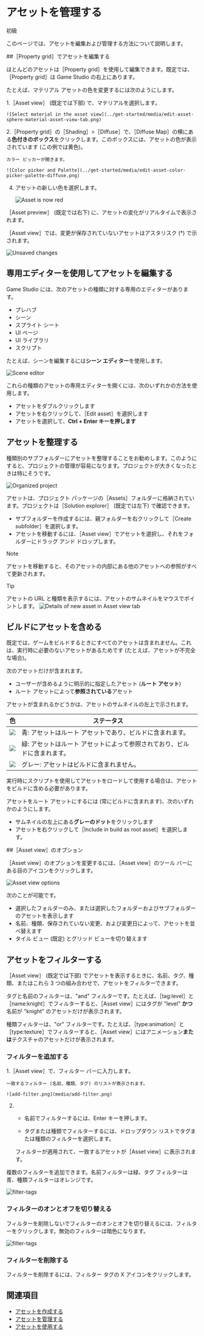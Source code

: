 # アセットを管理する

<span class="label label-doc-level">初級</span>

このページでは、アセットを編集および管理する方法について説明します。

##［Property grid］でアセットを編集する

ほとんどのアセットは［Property grid］を使用して編集できます。既定では、［Property grid］は Game Studio の右上にあります。

たとえば、マテリアル アセットの色を変更するには次のようにします。

 1.［Asset view］ (既定では下部) で、マテリアルを選択します。

	![Select material in the asset view](../get-started/media/edit-asset-sphere-material-asset-view-tab.png)

 2.［Property grid］の［Shading］>［Diffuse］で、［Diffuse Map］の横にある**色付きのボックス**をクリックします。このボックスには、アセットの色が表示されています (この例では黄色)。

	カラー ピッカーが開きます。

	![Color picker and Palette](../get-started/media/edit-asset-color-picker-palette-diffuse.png)

 4. アセットの新しい色を選択します。

	![Asset is now red](../get-started/media/edit-asset-color-change-selected-asset.png)

［Asset preview］ (既定では右下) に、アセットの変化がリアルタイムで表示されます。

［Asset view］では、変更が保存されていないアセットはアスタリスク (*) で示されます。

![Unsaved changes](../get-started/media/asset-unsaved-changes.png)

## 専用エディターを使用してアセットを編集する

Game Studio には、次のアセットの種類に対する専用のエディターがあります。

* プレハブ
* シーン
* スプライト シート
* UI ページ
* UI ライブラリ
* スクリプト

たとえば、シーンを編集するには**シーン エディター**を使用します。

![Scene editor](media/manage-assets-scene-editor.png)

これらの種類のアセットの専用エディターを開くには、次のいずれかの方法を使用します。

* アセットをダブルクリックします
* アセットを右クリックして、［Edit asset］を選択します
* アセットを選択して、**Ctrl + Enter キーを押します**

## アセットを整理する

種類別のサブフォルダーにアセットを整理することをお勧めします。このようにすると、プロジェクトの管理が容易になります。プロジェクトが大きくなったときは特にそうです。

![Organized project](media/manage-assets-organized-project.png)

アセットは、プロジェクト パッケージの［Assets］フォルダーに格納されています。プロジェクトは［Solution explorer］ (既定では左下) で確認できます。

* サブフォルダーを作成するには、親フォルダーを右クリックして［Create subfolder］を選択します。
* アセットを移動するには、［Asset view］でアセットを選択し、それをフォルダーにドラッグ アンド ドロップします。

> [!NOTE]
> アセットを移動すると、そのアセットの内部にある他のアセットへの参照がすべて更新されます。

> [!TIP]
> アセットの URL と種類を表示するには、アセットのサムネイルをマウスでポイントします。
> ![Details of new asset in Asset view tab](../get-started/media/asset-creation-solution-explorer.png)

## ビルドにアセットを含める

既定では、ゲームをビルドするときにすべてのアセットは含まれません。これは、実行時に必要のないアセットがあるためです (たとえば、アセットが不完全な場合)。

次のアセットだけが含まれます。

* ユーザーが含めるように明示的に指定したアセット (**ルート アセット**)
* ルート アセットによって**参照されている**アセット

アセットが含まれるかどうかは、アセットのサムネイルの左上で示されます。

色 | ステータス
------|--------
![](media/manage-assets-reference-asset.png) | 青: アセットはルート アセットであり、ビルドに含まれます。
![](media/manage-assets-include-asset.png) | 緑: アセットはルート アセットによって参照されており、ビルドに含まれます。
![](media/manage-assets-exclude-asset.png) | グレー: アセットはビルドに含まれません。

実行時にスクリプトを使用してアセットをロードして使用する場合は、アセットをビルドに含める必要があります。

アセットをルート アセットにするには (常にビルドに含まれます)、次のいずれかのようにします。
* サムネイルの左上にある**グレーのドット**をクリックします
* アセットを右クリックして［Include in build as root asset］を選択します。

##［Asset view］のオプション

［Asset view］のオプションを変更するには、［Asset view］のツール バーにある目のアイコンをクリックします。

![Asset view options](../get-started/media/asset-view-options.png)

次のことが可能です。

* 選択したフォルダーのみ、または選択したフォルダーおよびサブフォルダーのアセットを表示します
* 名前、種類、保存されていない変更、および変更日によって、アセットを並べ替えます
* タイル ビュー (既定) とグリッド ビューを切り替えます

## アセットをフィルターする

［Asset view］ (既定では下部) でアセットを表示するときに、名前、タグ、種類、またはこれら 3 つの組み合わせで、アセットをフィルターできます。

タグと名前のフィルターは、"and" フィルターです。たとえば、［tag:level］と［name:knight］でフィルターすると、［Asset view］にはタグが "level" **かつ**名前が "knight" のアセットだけが表示されます。

種類フィルターは、"or" フィルターです。たとえば、［type:animation］と［type:texture］でフィルターすると、［Asset view］にはアニメーション**または**テクスチャのアセットだけが表示されます。

### フィルターを追加する

1.［Asset view］で、フィルター バーに入力します。

    一致するフィルター (名前、種類、タグ) のリストが表示されます。

    ![add-filter.png](media/add-filter.png)

2. * 名前でフィルターするには、Enter キーを押します。

    * タグまたは種類でフィルターするには、ドロップダウン リストでタグまたは種類のフィルターを選択します。

    フィルターが適用されて、一致するアセットが［Asset view］に表示されます。

複数のフィルターを追加できます。名前フィルターは緑、タグ フィルターは青、種類フィルターはオレンジです。

![filter-tags](media/filter-tags.png)

### フィルターのオンとオフを切り替える

フィルターを削除しないでフィルターのオンとオフを切り替えるには、フィルターをクリックします。無効のフィルターは暗色になります。

![filter-tags](../get-started/media/disabled-filter-tags.png)

### フィルターを削除する

フィルターを削除するには、フィルター タグの X アイコンをクリックします。

## 関連項目

* [アセットを作成する](create-assets.md)
* [アセットを管理する](manage-assets.md)
* [アセットを使用する](use-assets.md)

